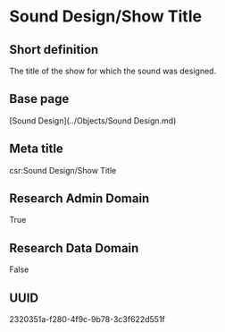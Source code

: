 # Sound Design/Show Title
## Short definition
The title of the show for which the sound was designed.
## Base page
[Sound Design](../Objects/Sound Design.md)
## Meta title
csr:Sound Design/Show Title
## Research Admin Domain
True
## Research Data Domain
False
## UUID
2320351a-f280-4f9c-9b78-3c3f622d551f
